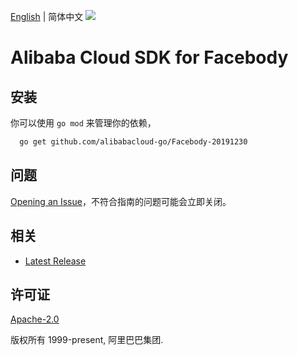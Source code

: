 [English](README.md) | 简体中文
![](https://aliyunsdk-pages.alicdn.com/icons/AlibabaCloud.svg)

# Alibaba Cloud SDK for Facebody

## 安装
你可以使用 `go mod` 来管理你的依赖，
```sh
  go get github.com/alibabacloud-go/Facebody-20191230
```

## 问题
[Opening an Issue](https://github.com/aliyun/alibabacloud-sdk/issues/new)，不符合指南的问题可能会立即关闭。

## 相关
* [Latest Release](https://github.com/aliyun/alibabacloud-sdk)

## 许可证
[Apache-2.0](http://www.apache.org/licenses/LICENSE-2.0)

版权所有 1999-present, 阿里巴巴集团.